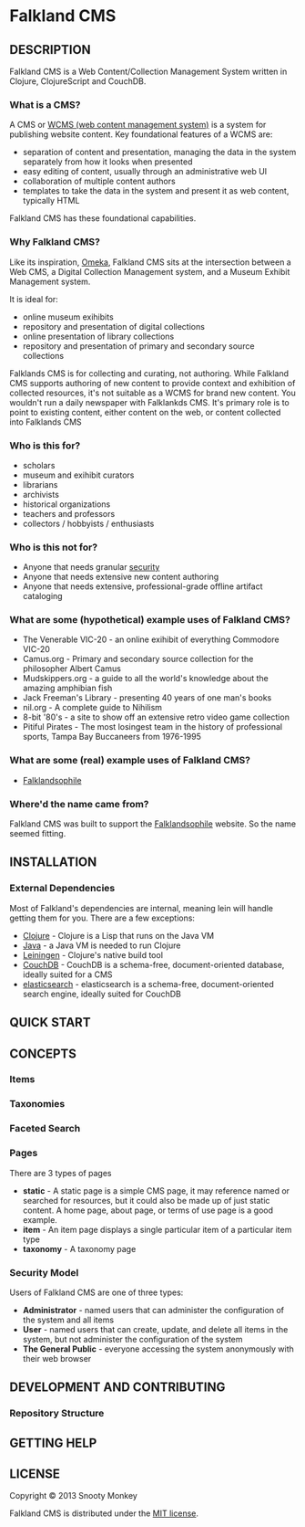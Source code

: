 Falkland CMS
============

## DESCRIPTION

Falkland CMS is a Web Content/Collection Management System written in Clojure, ClojureScript and CouchDB.

### What is a CMS?

A CMS or [WCMS (web content management system)](http://en.wikipedia.org/wiki/Web_content_management_system) is a system for publishing website content. Key foundational features of a WCMS are:

* separation of content and presentation, managing the data in the system separately from how it looks when presented
* easy editing of content, usually through an administrative web UI
* collaboration of multiple content authors
* templates to take the data in the system and present it as web content, typically HTML

Falkland CMS has these foundational capabilities.

### Why Falkland CMS?

Like its inspiration, [Omeka](http://omeka.org/about/), Falkland CMS sits at the intersection between a Web CMS, a Digital Collection Management system, and a Museum Exhibit Management system.

It is ideal for:

* online museum exihibits
* repository and presentation of digital collections
* online presentation of library collections
* repository and presentation of primary and secondary source collections

Falklands CMS is for collecting and curating, not authoring. While Falkland CMS supports authoring of new content to provide context and exhibition of collected resources, it's not suitable as a WCMS for brand new content. You wouldn't run a daily newspaper with Falklankds CMS. It's primary role is to point to existing content, either content on the web, or content collected into Falklands CMS 

### Who is this for?

* scholars
* museum and exihibit curators
* librarians
* archivists
* historical organizations
* teachers and professors
* collectors / hobbyists / enthusiasts

### Who is this not for?

* Anyone that needs granular [security](#security)
* Anyone that needs extensive new content authoring
* Anyone that needs extensive, professional-grade offline artifact cataloging

### What are some (hypothetical) example uses of Falkland CMS?

* The Venerable VIC-20 - an online exihibit of everything Commodore VIC-20
* Camus.org - Primary and secondary source collection for the philosopher Albert Camus
* Mudskippers.org - a guide to all the world's knowledge about the amazing amphibian fish
* Jack Freeman's Library - presenting 40 years of one man's books
* nil.org - A complete guide to Nihilism 
* 8-bit '80's - a site to show off an extensive retro video game collection
* Pitiful Pirates - The most losingest team in the history of professional sports, Tampa Bay Buccaneers from 1976-1995

### What are some (real) example uses of Falkland CMS?

* [Falklandsophile](http://falklandsophile.com)

### Where'd the name came from?

Falkland CMS was built to support the [Falklandsophile](http://falklandsophile.com) website. So the name seemed fitting.

## INSTALLATION

### External Dependencies

Most of Falkland's dependencies are internal, meaning lein will handle getting them for you. There are a few exceptions:

* [Clojure](http://clojure.org/) - Clojure is a Lisp that runs on the Java VM
* [Java](http://www.java.com/) - a Java VM is needed to run Clojure
* [Leiningen](https://github.com/technomancy/leiningen) - Clojure's native build tool
* [CouchDB](http://http://couchdb.apache.org/) - CouchDB is a schema-free, document-oriented database, ideally suited for a CMS
* [elasticsearch](http://www.elasticsearch.org/) - elasticsearch is a schema-free, document-oriented search engine, ideally suited for CouchDB

## QUICK START

## CONCEPTS

### Items

### Taxonomies

### Faceted Search

### Pages

There are 3 types of pages

* **static** - A static page is a simple CMS page, it may reference named or searched for resources, but it could also be made up of just static content. A home page, about page, or terms of use page is a good example.
* **item** - An item page displays a single particular item of a particular item type
* **taxonomy** - A taxonomy page 

### <a name="security"/> Security Model

Users of Falkland CMS are one of three types:

* **Administrator** - named users that can administer the configuration of the system and all items
* **User** - named users that can create, update, and delete all items in the system, but not administer the configuration of the system
* **The General Public** - everyone accessing the system anonymously with their web browser

## DEVELOPMENT AND CONTRIBUTING

### Repository Structure

## GETTING HELP

## LICENSE

Copyright © 2013 Snooty Monkey

Falkland CMS is distributed under the [MIT license](http://opensource.org/licenses/MIT).
